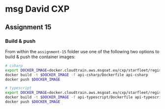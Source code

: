 # msg David CXP

## Assignment 15

### Build & push

From within the `assignment-15` folder use one of the following two options to build & push the container images:

```bash
# csharp
export DOCKER_IMAGE=docker.cloudtrain.aws.msgoat.eu/cxp/starfleet/registry-number:1.0.0-csharp
docker build -t $DOCKER_IMAGE -f api-csharp/Dockerfile api-csharp
docker push $DOCKER_IMAGE

# typescript
export DOCKER_IMAGE=docker.cloudtrain.aws.msgoat.eu/cxp/starfleet/registry-number:1.0.0-typescript
docker build -t $DOCKER_IMAGE -f api-typescript/Dockerfile api-typescript
docker push $DOCKER_IMAGE
```

